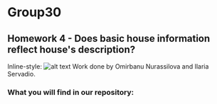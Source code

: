 # Group30
## Homework 4 -  Does basic house information reflect house's description?
Inline-style: 
![alt text](https://github.com/IlariaSe/HW_4/compare?expand=1)
Work done by Omirbanu Nurassilova and Ilaria Servadio.
### What you will find in our repository:

